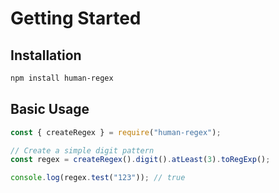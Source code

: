# Getting Started

## Installation

```bash
npm install human-regex
```

## Basic Usage

```javascript
const { createRegex } = require("human-regex");

// Create a simple digit pattern
const regex = createRegex().digit().atLeast(3).toRegExp();

console.log(regex.test("123")); // true
```
